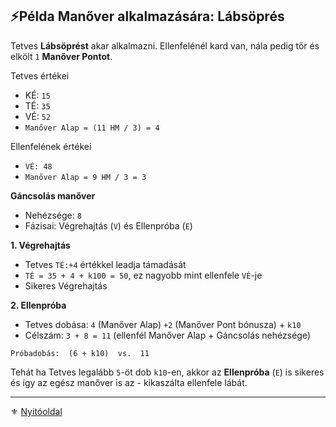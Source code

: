 ## ⚡Példa Manőver alkalmazására: Lábsöprés

Tetves **Lábsöprést** akar alkalmazni. Ellenfelénél kard van, nála pedig tőr és elkölt `1` **Manőver Pontot**.

Tetves értékei
- KÉ: `15`
- TÉ: `35`
- VÉ: `52`
- `Manőver Alap = (11 HM / 3) = 4`

Ellenfelének értékei
- `VÉ: 48`
- `Manőver Alap = 9 HM / 3 = 3`

**Gáncsolás manőver**
- Nehézsége: `8`
- Fázisai: Végrehajtás (`V`) és Ellenpróba (`E`)

**1. Végrehajtás**

- Tetves `TÉ:+4` értékkel leadja támadását
-  `TÉ = 35 + 4 + k100 = 50`, ez nagyobb mint ellenfele `VÉ`-je
- Sikeres Végrehajtás

**2. Ellenpróba**

- Tetves dobása:  `4` (Manőver Alap) `+2` (Manőver Pont bónusza) + `k10`
- Célszám: `3 + 8 = 11` (ellenfél Manőver Alap + Gáncsolás nehézsége)

```
Próbadobás:  (6 + k10)  vs.  11
```

Tehát ha Tetves legalább `5`-öt dob `k10`-en, akkor az **Ellenpróba** (`E`) is sikeres és így az egész manőver is az - kikaszálta ellenfele lábát.

---

⚜️ [Nyitóoldal](start.md#6-harcrendszer-%EF%B8%8F)
